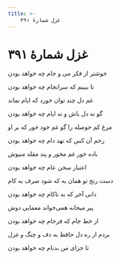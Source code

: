 ```yaml
---
title: >-
    غزل شمارهٔ ۳۹۱
---
```

# غزل شمارهٔ ۳۹۱

<div class="b" id="bn1"><div class="m1"><p>خوشتر از فکر می و جام چه خواهد بودن</p></div>
<div class="m2"><p>تا ببینم که سرانجام چه خواهد بودن</p></div></div>
<div class="b" id="bn2"><div class="m1"><p>غم دل چند توان خورد که ایام نماند</p></div>
<div class="m2"><p>گو نه دل باش و نه ایام چه خواهد بودن</p></div></div>
<div class="b" id="bn3"><div class="m1"><p>مرغ کم حوصله را گو غم خود خور که بر او</p></div>
<div class="m2"><p>رحم آن کس که نهد دام چه خواهد بودن</p></div></div>
<div class="b" id="bn4"><div class="m1"><p>باده خور غم مخور و پند مقلد منیوش</p></div>
<div class="m2"><p>اعتبار سخن عام چه خواهد بودن</p></div></div>
<div class="b" id="bn5"><div class="m1"><p>دست رنج تو همان به که شود صرف به کام</p></div>
<div class="m2"><p>دانی آخر که به ناکام چه خواهد بودن</p></div></div>
<div class="b" id="bn6"><div class="m1"><p>پیر میخانه همی‌خواند معمایی دوش</p></div>
<div class="m2"><p>از خط جام که فرجام چه خواهد بودن</p></div></div>
<div class="b" id="bn7"><div class="m1"><p>بردم از ره دل حافظ به دف و چنگ و غزل</p></div>
<div class="m2"><p>تا جزای من بدنام چه خواهد بودن</p></div></div>
